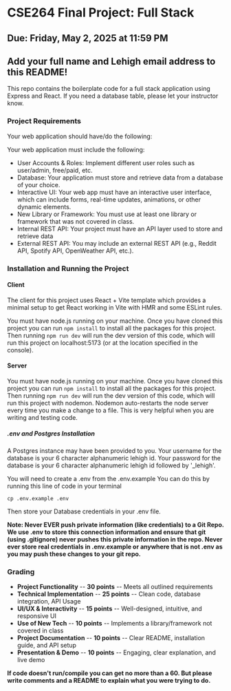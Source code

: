# CSE264 Final Project: Full Stack
## Due: Friday, May 2, 2025 at 11:59 PM
## Add your full name and Lehigh email address to this README!


This repo contains the boilerplate code for a full stack application using Express and React.  If you need a database table, please let your instructor know.

### Project Requirements
Your web application should have/do the following:

Your web application must include the following:
* User Accounts & Roles: Implement different user roles such as user/admin, free/paid, etc.
* Database: Your application must store and retrieve data from a database of your choice.
* Interactive UI: Your web app must have an interactive user interface, which can include forms, real-time updates, animations, or other dynamic elements.
* New Library or Framework: You must use at least one library or framework that was not covered in class.
* Internal REST API: Your project must have an API layer used to store and retrieve data
* External REST API: You may include an external REST API (e.g., Reddit API, Spotify API, OpenWeather API, etc.).


### Installation and Running the Project

#### Client
The client for this project uses React + Vite template which provides a minimal setup to get React working in Vite with HMR and some ESLint rules.

You must have node.js running on your machine. Once you have cloned this project you can run `npm install` to install all the packages for this project. Then running `npm run dev` will run the dev version of this code, which will run this project on localhost:5173 (or at the location specified in the console).

#### Server
You must have node.js running on your machine. Once you have cloned this project you can run `npm install` to install all the packages for this project. Then running `npm run dev` will run the dev version of this code, which will run this project with nodemon. Nodemon auto-restarts the node server every time you make a change to a file. This is very helpful when you are writing and testing code.

##### .env and Postgres Installation

A Postgres instance may have been provided to you. Your username for the database is your 6 character alphanumeric lehigh id. Your password for the database is your 6 character alphanumeric lehigh id followed by '_lehigh'.

You will need to create a .env from the .env.example You can do this by running this line of code in your terminal 

`cp .env.example .env`

Then store your Database credentials in your .env file.

**Note: Never EVER push private information (like credentials) to a Git Repo. We use .env to store this connection information and ensure that git (using .gitignore) never pushes this private information in the repo. Never ever store real credentials in .env.example or anywhere that is not .env as you may push these changes to your git repo.**

### Grading
* **Project Functionality** -- **30 points** -- Meets all outlined requirements
* **Technical Implementation** -- **25 points** -- Clean code, database integration, API Usage
* **UI/UX & Interactivity** -- **15 points** -- Well-designed, intuitive, and responsive UI
* **Use of New Tech** -- **10 points** -- Implements a library/framework not covered in class
* **Project Documentation** -- **10 points** -- Clear README, installation guide, and API setup
* **Presentation & Demo** -- **10 points** -- Engaging, clear explanation, and live demo

**If code doesn't run/compile you can get no more than a 60. But please write comments and a README to explain what you were trying to do.**

